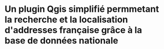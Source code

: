 # Un plugin Qgis simplifié permmetant la recherche et la localisation d'addresses française grâce à la base de données nationale
